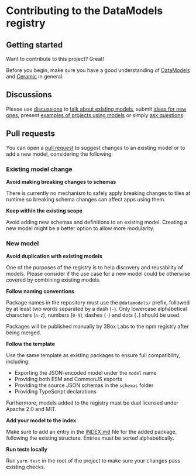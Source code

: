 # Contributing to the DataModels registry

## Getting started

Want to contribute to this project? Great!

Before you begin, make sure you have a good understanding of [DataModels](https://developers.ceramic.network/tools/glaze/datamodel/) and [Ceramic](https://developers.ceramic.network/) in general.

## Discussions

Please use [discussions](https://github.com/ceramicstudio/datamodels/discussions) to [talk about existing models](https://github.com/ceramicstudio/datamodels/discussions/categories/models), submit [ideas for new ones](https://github.com/ceramicstudio/datamodels/discussions/categories/ideas), present [examples of projects using models](https://github.com/ceramicstudio/datamodels/discussions/categories/show-and-tell) or simply [ask questions](https://github.com/ceramicstudio/datamodels/discussions/categories/q-a).

## Pull requests

You can open a [pull request](https://github.com/ceramicstudio/datamodels/pulls) to suggest changes to an existing model or to add a new model, considering the following:

### Existing model change

**Avoid making breaking changes to schemas**

There is currently no mechanism to safely apply breaking changes to tiles at runtime so breaking schema changes can affect apps using them.

**Keep within the existing scope**

Avoid adding new schemas and definitions to an existing model. Creating a new model might be a better option to allow more modularity.

### New model

**Avoid duplication with existing models**

One of the purposes of the registry is to help discovery and reusability of models. Please consider if the use case for a new model could be otherwise covered by combining existing models.

**Follow naming conventions**

Package names in the repository must use the `@datamodels/` prefix, followed by at least two words separated by a dash (`-`). Only lowercase alphabetical characters (`a-z`), numbers (`0-9`), dashes (`-`) and dots (`.`) should be used.

Packages will be published manually by 3Box Labs to the npm registry after being merged.

**Follow the template**

Use the same template as existing packages to ensure full compatibility, including:

- Exporting the JSON-encoded model under the `model` name
- Providing both ESM and CommonJS exports
- Providing the source JSON schemas in the `schemas` folder
- Providing TypeScript declarations

Furthermore, models added to the registry must be dual licensed under Apache 2.0 and MIT.

**Add your model to the index**

Make sure to add an entry in the [INDEX.md](INDEX.md) file for the added package, following the existing structure. Entries must be sorted alphabetically.

**Run tests locally**

Run `yarn test` in the root of the project to make sure your changes pass existing checks.
